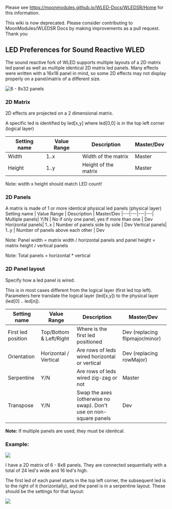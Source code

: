 Please see https://moonmodules.github.io/WLED-Docs/WLEDSR/Home for this information.

This wiki is now deprecated. Please consider contributing to MoonModules/WLEDSR Docs by making improvements as a pull request. Thank you


## LED Preferences for Sound Reactive WLED

The sound reactive fork of WLED supports multiple layouts of a 2D matrix led panel as well as multiple identical 2D matrix led panels. Many effects were written with a 16x16 panel in mind, so some 2D effects may not display properly on a panel/matrix of a different size.

![6 - 8x32 panels](https://github.com/atuline/WLED/blob/assets/media/panels1.jpg?raw=true)

### 2D Matrix
2D effects are projected on a 2 dimensional matrix. 

A specific led is identified by led[x,y] where led[0,0] is in the top left corner (logical layer)

Setting name | Value Range | Description | Master/Dev
|---|---|---|---|
Width| 1..x | Width of the matrix | Master
Height| 1..y | Height of the matrix | Master

Note: width x height should match LED count! 

### 2D Panels
A matrix is made of 1 or more identical physical led panels (physical layer)
Setting name | Value Range | Description | Master/Dev
|---|---|---|---|
Multiple panels| Y/N | No if only one panel, yes if more than one | Dev
Horizontal panels| 1..x | Number of panels side by side | Dev 
Vertical panels| 1..y | Number of panels above each other | Dev

Note: Panel width = matrix width / horizontal panels and panel height = matrix height / vertical panels

Note: Total panels = horizontal * vertical

### 2D Panel layout
Specify how a led panel is wired.

This is in most cases different from the logical layer (first led top left). Parameters here translate the logical layer (led[x,y]) to the physical layer (led[0] .. led[n]). 

Setting name | Value Range | Description | Master/Dev
|---|---|---|---|
First led position| Top/Bottom & Left/Right | Where is the first led positioned | Dev (replacing flipmajor/minor)
Orientation| Horizontal / Vertical | Are rows of leds wired horizontal or vertical | Dev (replacing rowMajor)
Serpentine| Y/N | Are rows of leds wired zig-zag or not | Master
Transpose| Y/N | Swap the axes (otherwise no swap). Don't use on non-square panels | Dev

**Note:** If multiple panels are used, they must be identical.

### Example: 

![](https://raw.githubusercontent.com/atuline/WLED/assets/media/2x3matrix.jpg)

I have a 2D matrix of 6 - 8x8 panels. They are connected sequentially with a total of 24 led's wide and 16 led's high.

The first led of each panel starts in the top left corner, the subsequent led is to the right of it (horizontally), and the panel is in a serpentine layout. These should be the settings for that layout:

![](https://raw.githubusercontent.com/atuline/WLED/assets/media/horlayout.jpg)
